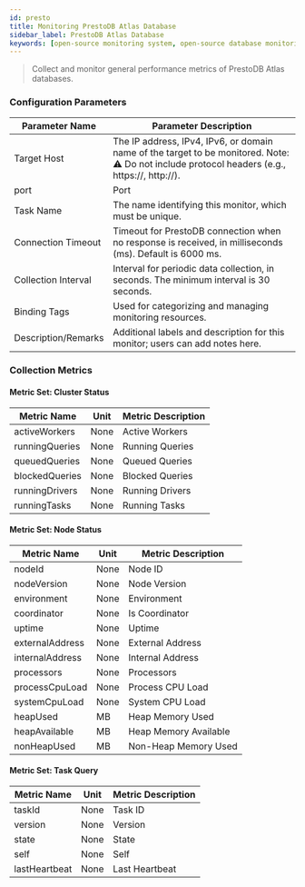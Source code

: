 ```yaml
---
id: presto
title: Monitoring PrestoDB Atlas Database
sidebar_label: PrestoDB Atlas Database
keywords: [open-source monitoring system, open-source database monitoring, PrestoDB Atlas database monitoring]
---
```

> Collect and monitor general performance metrics of PrestoDB Atlas databases.

### Configuration Parameters


| Parameter Name      | Parameter Description                                                                                                                         |
|---------------------|-----------------------------------------------------------------------------------------------------------------------------------------------|
| Target Host         | The IP address, IPv4, IPv6, or domain name of the target to be monitored. Note: ⚠️ Do not include protocol headers (e.g., https://, http://). |
| port                | Port                                                                                                                                          |
| Task Name           | The name identifying this monitor, which must be unique.                                                                                      |
| Connection Timeout  | Timeout for PrestoDB connection when no response is received, in milliseconds (ms). Default is 6000 ms.                                       |
| Collection Interval | Interval for periodic data collection, in seconds. The minimum interval is 30 seconds.                                                        |
| Binding Tags        | Used for categorizing and managing monitoring resources.                                                                                      |
| Description/Remarks | Additional labels and description for this monitor; users can add notes here.                                                                 |

### Collection Metrics

#### Metric Set: Cluster Status


| Metric Name      | Unit | Metric Description              |
| ---------------- | ---- | ------------------------------- |
| activeWorkers          | None | Active Workers     |
| runningQueries       | None | Running Queries          |
| queuedQueries          | None |  Queued Queries              |
| blockedQueries        | None | Blocked Queries |
| runningDrivers | None | Running Drivers|
| runningTasks | None | Running Tasks |

#### Metric Set:  Node Status


| Metric Name | Unit | Metric Description                                |
| ----------- | ---- | ------------------------------------------------- |
| nodeId      | None | Node ID                             |
| nodeVersion      | None | Node Version                             |
| environment      | None | Environment                                |
| coordinator       | None | Is Coordinator                       |
| uptime     | None |Uptime|
| externalAddress     | None |  External Address                |
| internalAddress     | None | Internal Address             |
| processors     | None |Processors              |
| processCpuLoad     | None | Process CPU Load              |
| systemCpuLoad     | None | System CPU Load                |
| heapUsed     | MB | Heap Memory Used               |
| heapAvailable     | MB | Heap Memory Available               |
| nonHeapUsed     | MB | Non-Heap Memory Used          |


#### Metric Set: Task Query


| Metric Name | Unit | Metric Description                                  |
| ----------- | ---- | --------------------------------------------------- |
| taskId  | None | Task ID |
| version  | None | Version                          |
| state| None | State                          |
| self| None | Self                                  |
| lastHeartbeat| None |  Last Heartbeat                                |

